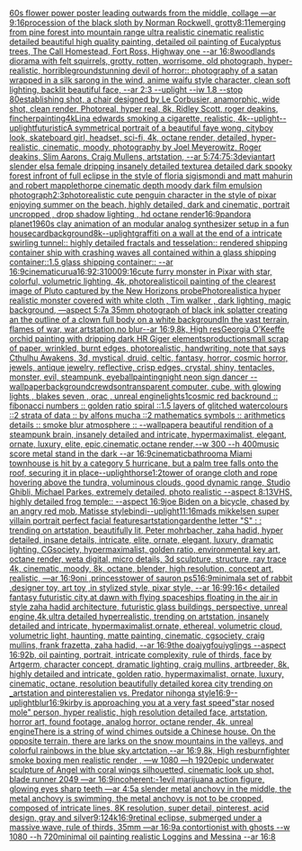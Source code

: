 [60s flower power poster leading outwards from the middle, collage —ar 9:16](https://www.ebank.nz/aiartgenerator?category=60s%2520flower%2520power%2520poster%2520leading%2520outwards%2520from%2520the%2520middle%2C%2520collage%2520%E2%80%94ar%25209%3A16)[procession of the black sloth by Norman Rockwell, grotty](https://www.ebank.nz/aiartgenerator?category=procession%2520of%2520the%2520black%2520sloth%2520by%2520Norman%2520Rockwell%2C%2520grotty)[8:11](https://www.ebank.nz/aiartgenerator?category=8%3A11)[emerging from pine forest into mountain range ultra realistic cinematic realistic detailed beautiful high quality painting, detailed oil painting of Eucalyptus trees, The Call Homestead, Fort Ross, Highway one --ar 16:8](https://www.ebank.nz/aiartgenerator?category=emerging%2520from%2520pine%2520forest%2520into%2520mountain%2520range%2520ultra%2520realistic%2520cinematic%2520realistic%2520detailed%2520beautiful%2520high%2520quality%2520painting%2C%2520detailed%2520oil%2520painting%2520of%2520Eucalyptus%2520trees%2C%2520The%2520Call%2520Homestead%2C%2520Fort%2520Ross%2C%2520Highway%2520one%2520--ar%252016%3A8)[woodlands diorama with felt squirrels, grotty, rotten, worrisome, old photograph, hyper-realistic, horrible](https://www.ebank.nz/aiartgenerator?category=woodlands%2520diorama%2520with%2520felt%2520squirrels%2C%2520grotty%2C%2520rotten%2C%2520worrisome%2C%2520old%2520photograph%2C%2520hyper-realistic%2C%2520horrible)[ground](https://www.ebank.nz/aiartgenerator?category=ground)[stunning devil of horror:: photography of a satan wrapped in a silk sarong in the wind, anime waifu style character, clean soft lighting, backlit beautiful face, --ar 2:3 --uplight --iw 1.8 --stop 80](https://www.ebank.nz/aiartgenerator?category=stunning%2520devil%2520of%2520horror%3A%3A%2520photography%2520of%2520a%2520satan%2520wrapped%2520in%2520a%2520silk%2520sarong%2520in%2520the%2520wind%2C%2520anime%2520waifu%2520style%2520character%2C%2520clean%2520soft%2520lighting%2C%2520backlit%2520beautiful%2520face%2C%2520--ar%25202%3A3%2520--uplight%2520--iw%25201.8%2520--stop%252080)[establishing shot, a chair designed by Le Corbusier, anamorphic, wide shot, clean render, Photoreal, hyper real, 8k, Ridley Scott, roger deakins, fincher](https://www.ebank.nz/aiartgenerator?category=establishing%2520shot%2C%2520a%2520chair%2520designed%2520by%2520Le%2520Corbusier%2C%2520anamorphic%2C%2520wide%2520shot%2C%2520clean%2520render%2C%2520Photoreal%2C%2520hyper%2520real%2C%25208k%2C%2520Ridley%2520Scott%2C%2520roger%2520deakins%2C%2520fincher)[painting](https://www.ebank.nz/aiartgenerator?category=painting)[4k](https://www.ebank.nz/aiartgenerator?category=4k)[Lina edwards smoking a cigarette, realistic, 4k](https://www.ebank.nz/aiartgenerator?category=Lina%2520edwards%2520smoking%2520a%2520cigarette%2C%2520realistic%2C%25204k)[--uplight](https://www.ebank.nz/aiartgenerator?category=--uplight)[--uplight](https://www.ebank.nz/aiartgenerator?category=--uplight)[futuristic](https://www.ebank.nz/aiartgenerator?category=futuristic)[A symmetrical portrait of a beautiful faye wong, cityboy look, skateboard girl, headset, sci-fi, 4k, octane render, detailed, hyper-realistic, cinematic, moody, photography by Joel Meyerowitz, Roger deakins, Slim Aarons, Craig Mullens, artstation, --ar 5:7](https://www.ebank.nz/aiartgenerator?category=A%2520symmetrical%2520portrait%2520of%2520a%2520beautiful%2520faye%2520wong%2C%2520cityboy%2520look%2C%2520skateboard%2520girl%2C%2520headset%2C%2520sci-fi%2C%25204k%2C%2520octane%2520render%2C%2520detailed%2C%2520hyper-realistic%2C%2520cinematic%2C%2520moody%2C%2520photography%2520by%2520Joel%2520Meyerowitz%2C%2520Roger%2520deakins%2C%2520Slim%2520Aarons%2C%2520Craig%2520Mullens%2C%2520artstation%2C%2520--ar%25205%3A7)[4:7](https://www.ebank.nz/aiartgenerator?category=4%3A7)[5:3](https://www.ebank.nz/aiartgenerator?category=5%3A3)[deviantart slender elsa female dripping insanely detailed texture](https://www.ebank.nz/aiartgenerator?category=deviantart%2520slender%2520elsa%2520female%2520dripping%2520insanely%2520detailed%2520texture)[a detailed dark spooky forest infront of full eclipse in the style of floria sigismondi and matt mahurin and robert mapplethorpe cinematic depth moody dark film emulsion photograph](https://www.ebank.nz/aiartgenerator?category=a%2520detailed%2520dark%2520spooky%2520forest%2520infront%2520of%2520full%2520eclipse%2520in%2520the%2520style%2520of%2520floria%2520sigismondi%2520and%2520matt%2520mahurin%2520and%2520robert%2520mapplethorpe%2520cinematic%2520depth%2520moody%2520dark%2520film%2520emulsion%2520photograph)[2:3](https://www.ebank.nz/aiartgenerator?category=2%3A3)[photorealistic cute penguin character in the style of pixar enjoying summer on the beach, highly detailed, dark and cinematic, portrait uncropped , drop shadow lighting , hd octane render](https://www.ebank.nz/aiartgenerator?category=photorealistic%2520cute%2520penguin%2520character%2520in%2520the%2520style%2520of%2520pixar%2520enjoying%2520summer%2520on%2520the%2520beach%2C%2520highly%2520detailed%2C%2520dark%2520and%2520cinematic%2C%2520portrait%2520uncropped%2520%2C%2520drop%2520shadow%2520lighting%2520%2C%2520hd%2520octane%2520render)[16:9](https://www.ebank.nz/aiartgenerator?category=16%3A9)[pandora planet](https://www.ebank.nz/aiartgenerator?category=pandora%2520planet)[1960s clay animation of an modular analog synthesizer setup  in a fun house](https://www.ebank.nz/aiartgenerator?category=1960s%2520clay%2520animation%2520of%2520an%2520modular%2520analog%2520synthesizer%2520setup%2520%2520in%2520a%2520fun%2520house)[card](https://www.ebank.nz/aiartgenerator?category=card)[background](https://www.ebank.nz/aiartgenerator?category=background)[8k](https://www.ebank.nz/aiartgenerator?category=8k)[--uplight](https://www.ebank.nz/aiartgenerator?category=--uplight)[graffiti on a wall at the end of a intricate swirling tunnel:: highly detailed fractals and tesselation:: rendered shipping container ship with crashing waves all contained within a glass shipping container::1.5 glass shipping container:: --ar 16:9](https://www.ebank.nz/aiartgenerator?category=graffiti%2520on%2520a%2520wall%2520at%2520the%2520end%2520of%2520a%2520intricate%2520swirling%2520tunnel%3A%3A%2520highly%2520detailed%2520fractals%2520and%2520tesselation%3A%3A%2520rendered%2520shipping%2520container%2520ship%2520with%2520crashing%2520waves%2520all%2520contained%2520within%2520a%2520glass%2520shipping%2520container%3A%3A1.5%2520glass%2520shipping%2520container%3A%3A%2520--ar%252016%3A9)[cinematic](https://www.ebank.nz/aiartgenerator?category=cinematic)[urua](https://www.ebank.nz/aiartgenerator?category=urua)[16:9](https://www.ebank.nz/aiartgenerator?category=16%3A9)[2:3](https://www.ebank.nz/aiartgenerator?category=2%3A3)[1000](https://www.ebank.nz/aiartgenerator?category=1000)[9:16](https://www.ebank.nz/aiartgenerator?category=9%3A16)[cute furry monster in Pixar with star, colorful, volumetric lighting, 4k, photorealistic](https://www.ebank.nz/aiartgenerator?category=cute%2520furry%2520monster%2520in%2520Pixar%2520with%2520star%2C%2520colorful%2C%2520volumetric%2520lighting%2C%25204k%2C%2520photorealistic)[oil painting of the clearest image of Pluto captured by the New Horizons probe](https://www.ebank.nz/aiartgenerator?category=oil%2520painting%2520of%2520the%2520clearest%2520image%2520of%2520Pluto%2520captured%2520by%2520the%2520New%2520Horizons%2520probe)[Photorealistic](https://www.ebank.nz/aiartgenerator?category=Photorealistic)[a hyper realistic monster covered with white cloth , Tim walker , dark lighting, magic background, —aspect 5:7](https://www.ebank.nz/aiartgenerator?category=a%2520hyper%2520realistic%2520monster%2520covered%2520with%2520white%2520cloth%2520%2C%2520Tim%2520walker%2520%2C%2520dark%2520lighting%2C%2520magic%2520background%2C%2520%E2%80%94aspect%25205%3A7)[a 35mm photograph of black ink splatter creating an the outline of a clown full body on a white background](https://www.ebank.nz/aiartgenerator?category=a%252035mm%2520photograph%2520of%2520black%2520ink%2520splatter%2520creating%2520an%2520the%2520outline%2520of%2520a%2520clown%2520full%2520body%2520on%2520a%2520white%2520background)[In the vast terrain, flames of war, war,artstation,no blur--ar 16:9,8k, High res](https://www.ebank.nz/aiartgenerator?category=In%2520the%2520vast%2520terrain%2C%2520flames%2520of%2520war%2C%2520war%2Cartstation%2Cno%2520blur--ar%252016%3A9%2C8k%2C%2520High%2520res)[Georgia O’Keeffe orchid painting with dripping dark HR Giger elements](https://www.ebank.nz/aiartgenerator?category=Georgia%2520O%E2%80%99Keeffe%2520orchid%2520painting%2520with%2520dripping%2520dark%2520HR%2520Giger%2520elements)[production](https://www.ebank.nz/aiartgenerator?category=production)[small scrap of paper, wrinkled, burnt edges, photorealistic, handwriting, note that says Cthulhu Awakens, 3d, mystical, druid, celtic, fantasy, horror, cosmic horror, jewels, antique jewelry, reflective, crisp edges, crystal, shiny, tentacles, monster, evil, steampunk, eyeball](https://www.ebank.nz/aiartgenerator?category=small%2520scrap%2520of%2520paper%2C%2520wrinkled%2C%2520burnt%2520edges%2C%2520photorealistic%2C%2520handwriting%2C%2520note%2520that%2520says%2520Cthulhu%2520Awakens%2C%25203d%2C%2520mystical%2C%2520druid%2C%2520celtic%2C%2520fantasy%2C%2520horror%2C%2520cosmic%2520horror%2C%2520jewels%2C%2520antique%2520jewelry%2C%2520reflective%2C%2520crisp%2520edges%2C%2520crystal%2C%2520shiny%2C%2520tentacles%2C%2520monster%2C%2520evil%2C%2520steampunk%2C%2520eyeball)[painting](https://www.ebank.nz/aiartgenerator?category=painting)[night neon sign dancer --wallpaper](https://www.ebank.nz/aiartgenerator?category=night%2520neon%2520sign%2520dancer%2520--wallpaper)[](https://www.ebank.nz/aiartgenerator?category=)[background](https://www.ebank.nz/aiartgenerator?category=background)[crewdson](https://www.ebank.nz/aiartgenerator?category=crewdson)[transparent computer, cube, with glowing lights , blakes seven , orac , unreal engine](https://www.ebank.nz/aiartgenerator?category=transparent%2520computer%2C%2520cube%2C%2520with%2520glowing%2520lights%2520%2C%2520blakes%2520seven%2520%2C%2520orac%2520%2C%2520unreal%2520engine)[lights](https://www.ebank.nz/aiartgenerator?category=lights)[1](https://www.ebank.nz/aiartgenerator?category=1)[cosmic red backround :: fibonacci numbers :: golden ratio spiral ::1.5 layers of glitched watercolours ::2 strata of data :: by alfons mucha ::2 mathematics symbols :: arithmetics details :: smoke blur atmosphere :: --wallpaper](https://www.ebank.nz/aiartgenerator?category=cosmic%2520red%2520backround%2520%3A%3A%2520fibonacci%2520numbers%2520%3A%3A%2520golden%2520ratio%2520spiral%2520%3A%3A1.5%2520layers%2520of%2520glitched%2520watercolours%2520%3A%3A2%2520strata%2520of%2520data%2520%3A%3A%2520by%2520alfons%2520mucha%2520%3A%3A2%2520mathematics%2520symbols%2520%3A%3A%2520arithmetics%2520details%2520%3A%3A%2520smoke%2520blur%2520atmosphere%2520%3A%3A%2520--wallpaper)[a beautiful rendition of a steampunk brain, insanely detailed and intricate, hypermaximalist, elegant, ornate, luxury, elite, epic,cinematic,octane render,--w 300 --h 400](https://www.ebank.nz/aiartgenerator?category=a%2520beautiful%2520rendition%2520of%2520a%2520steampunk%2520brain%2C%2520insanely%2520detailed%2520and%2520intricate%2C%2520hypermaximalist%2C%2520elegant%2C%2520ornate%2C%2520luxury%2C%2520elite%2C%2520epic%2Ccinematic%2Coctane%2520render%2C--w%2520300%2520--h%2520400)[music score metal stand in the dark --ar 16:9](https://www.ebank.nz/aiartgenerator?category=music%2520score%2520metal%2520stand%2520in%2520the%2520dark%2520--ar%252016%3A9)[cinematic](https://www.ebank.nz/aiartgenerator?category=cinematic)[bathroom](https://www.ebank.nz/aiartgenerator?category=bathroom)[a Miami townhouse is hit by a category 5 hurricane, but a palm tree falls onto the roof, securing it in place](https://www.ebank.nz/aiartgenerator?category=a%2520Miami%2520townhouse%2520is%2520hit%2520by%2520a%2520category%25205%2520hurricane%2C%2520but%2520a%2520palm%2520tree%2520falls%2520onto%2520the%2520roof%2C%2520securing%2520it%2520in%2520place)[--uplight](https://www.ebank.nz/aiartgenerator?category=--uplight)[horse](https://www.ebank.nz/aiartgenerator?category=horse)[1:2](https://www.ebank.nz/aiartgenerator?category=1%3A2)[tower of orange cloth and rope hovering above the tundra, voluminous clouds, good dynamic range, Studio Ghibli, Michael Parkes, extremely detailed, photo realistic --aspect 8:13](https://www.ebank.nz/aiartgenerator?category=tower%2520of%2520orange%2520cloth%2520and%2520rope%2520hovering%2520above%2520the%2520tundra%2C%2520voluminous%2520clouds%2C%2520good%2520dynamic%2520range%2C%2520Studio%2520Ghibli%2C%2520Michael%2520Parkes%2C%2520extremely%2520detailed%2C%2520photo%2520realistic%2520--aspect%25208%3A13)[VHS, highly detailed frog temple:: --aspect 16:9](https://www.ebank.nz/aiartgenerator?category=VHS%2C%2520highly%2520detailed%2520frog%2520temple%3A%3A%2520--aspect%252016%3A9)[joe Biden on a bicycle, chased by an angry red mob, Matisse style](https://www.ebank.nz/aiartgenerator?category=joe%2520Biden%2520on%2520a%2520bicycle%2C%2520chased%2520by%2520an%2520angry%2520red%2520mob%2C%2520Matisse%2520style)[bindi](https://www.ebank.nz/aiartgenerator?category=bindi)[--uplight](https://www.ebank.nz/aiartgenerator?category=--uplight)[11:16](https://www.ebank.nz/aiartgenerator?category=11%3A16)[mads mikkelsen super villain portrait perfect facial features](https://www.ebank.nz/aiartgenerator?category=mads%2520mikkelsen%2520super%2520villain%2520portrait%2520perfect%2520facial%2520features)[artstation](https://www.ebank.nz/aiartgenerator?category=artstation)[garden](https://www.ebank.nz/aiartgenerator?category=garden)[the letter "S" : : trending on artstation, beautifully lit, Peter mohrbacher, zaha hadid, hyper detailed, insane details, intricate, elite, ornate, elegant, luxury, dramatic lighting, CGsociety, hypermaximalist, golden ratio, environmental key art, octane render, weta digital, micro details, 3d sculpture, structure, ray trace 4k, cinematic, moody, 8k, octane, blender, high resolution, concept art, realistic, —ar 16:9](https://www.ebank.nz/aiartgenerator?category=the%2520letter%2520%22S%22%2520%3A%2520%3A%2520trending%2520on%2520artstation%2C%2520beautifully%2520lit%2C%2520Peter%2520mohrbacher%2C%2520zaha%2520hadid%2C%2520hyper%2520detailed%2C%2520insane%2520details%2C%2520intricate%2C%2520elite%2C%2520ornate%2C%2520elegant%2C%2520luxury%2C%2520dramatic%2520lighting%2C%2520CGsociety%2C%2520hypermaximalist%2C%2520golden%2520ratio%2C%2520environmental%2520key%2520art%2C%2520octane%2520render%2C%2520weta%2520digital%2C%2520micro%2520details%2C%25203d%2520sculpture%2C%2520structure%2C%2520ray%2520trace%25204k%2C%2520cinematic%2C%2520moody%2C%25208k%2C%2520octane%2C%2520blender%2C%2520high%2520resolution%2C%2520concept%2520art%2C%2520realistic%2C%2520%E2%80%94ar%252016%3A9)[oni ,princess](https://www.ebank.nz/aiartgenerator?category=oni%2520%2Cprincess)[tower of sauron ps5](https://www.ebank.nz/aiartgenerator?category=tower%2520of%2520sauron%2520ps5)[16:9](https://www.ebank.nz/aiartgenerator?category=16%3A9)[minimal](https://www.ebank.nz/aiartgenerator?category=minimal)[a set of rabbit ,designer toy, art toy ,in stylized style, pixar style, --ar 16:9](https://www.ebank.nz/aiartgenerator?category=a%2520set%2520of%2520rabbit%2520%2Cdesigner%2520toy%2C%2520art%2520toy%2520%2Cin%2520stylized%2520style%2C%2520pixar%2520style%2C%2520--ar%252016%3A9)[9:16](https://www.ebank.nz/aiartgenerator?category=9%3A16)[< detailed fantasy futuristic city at dawn with flying spaceships floating in the air in style zaha hadid architecture, futuristic glass buildings, perspective, unreal engine,4k,ultra detailed hyperrealistic, trending on artstation, insanely detailed and intricate, hypermaximalist,ornate, ethereal, volumetric cloud, volumetric light, haunting, matte painting, cinematic, cgsociety, craig mullins, frank frazetta, zaha hadid, --ar 16:9](https://www.ebank.nz/aiartgenerator?category=%3C%2520detailed%2520fantasy%2520futuristic%2520city%2520at%2520dawn%2520with%2520flying%2520spaceships%2520floating%2520in%2520the%2520air%2520in%2520style%2520zaha%2520hadid%2520architecture%2C%2520futuristic%2520glass%2520buildings%2C%2520perspective%2C%2520unreal%2520engine%2C4k%2Cultra%2520detailed%2520hyperrealistic%2C%2520trending%2520on%2520artstation%2C%2520insanely%2520detailed%2520and%2520intricate%2C%2520hypermaximalist%2Cornate%2C%2520ethereal%2C%2520volumetric%2520cloud%2C%2520volumetric%2520light%2C%2520haunting%2C%2520matte%2520painting%2C%2520cinematic%2C%2520cgsociety%2C%2520craig%2520mullins%2C%2520frank%2520frazetta%2C%2520zaha%2520hadid%2C%2520--ar%252016%3A9)[the doaiygfouiyglings --aspect 16:9](https://www.ebank.nz/aiartgenerator?category=the%2520doaiygfouiyglings%2520--aspect%252016%3A9)[2b, oil painting, portrait, intricate complexity, rule of thirds, face by Artgerm, character concept, dramatic lighting, craig mullins, artbreeder, 8k, highly detailed and intricate, golden ratio, hypermaximalist, ornate, luxury, cinematic, octane, resolution beautifully detailed korea city trending on _artstation and pinterest](https://www.ebank.nz/aiartgenerator?category=2b%2C%2520oil%2520painting%2C%2520portrait%2C%2520intricate%2520complexity%2C%2520rule%2520of%2520thirds%2C%2520face%2520by%2520Artgerm%2C%2520character%2520concept%2C%2520dramatic%2520lighting%2C%2520craig%2520mullins%2C%2520artbreeder%2C%25208k%2C%2520highly%2520detailed%2520and%2520intricate%2C%2520golden%2520ratio%2C%2520hypermaximalist%2C%2520ornate%2C%2520luxury%2C%2520cinematic%2C%2520octane%2C%2520resolution%2520beautifully%2520detailed%2520korea%2520city%2520trending%2520on%2520_artstation%2520and%2520pinterest)[alien vs. Predator nihonga style](https://www.ebank.nz/aiartgenerator?category=alien%2520vs.%2520Predator%2520nihonga%2520style)[16:9](https://www.ebank.nz/aiartgenerator?category=16%3A9)[--uplight](https://www.ebank.nz/aiartgenerator?category=--uplight)[blur](https://www.ebank.nz/aiartgenerator?category=blur)[16:9](https://www.ebank.nz/aiartgenerator?category=16%3A9)[kirby is approaching you at a very fast speed](https://www.ebank.nz/aiartgenerator?category=kirby%2520is%2520approaching%2520you%2520at%2520a%2520very%2520fast%2520speed)["star nosed mole" person, hyper realistic, high resolution detailed face, artstation, horror art, found footage, analog horror, octane render, 4k, unreal engine](https://www.ebank.nz/aiartgenerator?category=%22star%2520nosed%2520mole%22%2520person%2C%2520hyper%2520realistic%2C%2520high%2520resolution%2520detailed%2520face%2C%2520artstation%2C%2520horror%2520art%2C%2520found%2520footage%2C%2520analog%2520horror%2C%2520octane%2520render%2C%25204k%2C%2520unreal%2520engine)[There is a string of wind chimes outside a Chinese house. On the opposite terrain, there are larks on the snow mountains in the valleys, and colorful rainbows in the blue sky,artctation,--ar 16:9,8k, High res](https://www.ebank.nz/aiartgenerator?category=There%2520is%2520a%2520string%2520of%2520wind%2520chimes%2520outside%2520a%2520Chinese%2520house.%2520On%2520the%2520opposite%2520terrain%2C%2520there%2520are%2520larks%2520on%2520the%2520snow%2520mountains%2520in%2520the%2520valleys%2C%2520and%2520colorful%2520rainbows%2520in%2520the%2520blue%2520sky%2Cartctation%2C--ar%252016%3A9%2C8k%2C%2520High%2520res)[burn](https://www.ebank.nz/aiartgenerator?category=burn)[fighter smoke boxing men realistic render , —w 1080 —h 1920](https://www.ebank.nz/aiartgenerator?category=fighter%2520smoke%2520boxing%2520men%2520realistic%2520render%2520%2C%2520%E2%80%94w%25201080%2520%E2%80%94h%25201920)[epic underwater sculpture of Angel with coral wings silhouetted, cinematic look up shot, blade runner 2049 —ar 16:9](https://www.ebank.nz/aiartgenerator?category=epic%2520underwater%2520sculpture%2520of%2520Angel%2520with%2520coral%2520wings%2520silhouetted%2C%2520cinematic%2520look%2520up%2520shot%2C%2520blade%2520runner%25202049%2520%E2%80%94ar%252016%3A9)[incoherent:-1](https://www.ebank.nz/aiartgenerator?category=incoherent%3A-1)[evil marijuana action figure, glowing eyes sharp teeth —ar 4:5](https://www.ebank.nz/aiartgenerator?category=evil%2520marijuana%2520action%2520figure%2C%2520glowing%2520eyes%2520sharp%2520teeth%2520%E2%80%94ar%25204%3A5)[a slender metal anchovy in the middle, the metal anchovy is swimming, the metal anchovy is not to be cropped, composed of intricate lines, 8K resolution, super detail, pinterest, acid design, gray and silver](https://www.ebank.nz/aiartgenerator?category=a%2520slender%2520metal%2520anchovy%2520in%2520the%2520middle%2C%2520the%2520metal%2520anchovy%2520is%2520swimming%2C%2520the%2520metal%2520anchovy%2520is%2520not%2520to%2520be%2520cropped%2C%2520composed%2520of%2520intricate%2520lines%2C%25208K%2520resolution%2C%2520super%2520detail%2C%2520pinterest%2C%2520acid%2520design%2C%2520gray%2520and%2520silver)[9:12](https://www.ebank.nz/aiartgenerator?category=9%3A12)[4k](https://www.ebank.nz/aiartgenerator?category=4k)[16:9](https://www.ebank.nz/aiartgenerator?category=16%3A9)[retinal eclipse, submerged under a massive wave, rule of thirds, 35mm —ar 16:9](https://www.ebank.nz/aiartgenerator?category=retinal%2520eclipse%2C%2520submerged%2520under%2520a%2520massive%2520wave%2C%2520rule%2520of%2520thirds%2C%252035mm%2520%E2%80%94ar%252016%3A9)[a contortionist with ghosts --w 1080 --h 720](https://www.ebank.nz/aiartgenerator?category=a%2520contortionist%2520with%2520ghosts%2520--w%25201080%2520--h%2520720)[minimal oil painting realistic Loggins and Messina --ar 16:8](https://www.ebank.nz/aiartgenerator?category=minimal%2520oil%2520painting%2520realistic%2520Loggins%2520and%2520Messina%2520--ar%252016%3A8)